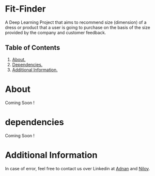 # Fit-Finder

A Deep Learning Project that aims to recommend size (dimension) of a dress or product that a user is going to purchase on the basis of the size provided by the company and customer feedback.


## Table of Contents
1. [ About. ](#about)
2. [ Dependencies. ](#dependencies)
3. [ Additional Information. ](#info)


<a name="about"></a>
# About
Coming Soon !

<a name="dependencies"></a>
# dependencies
Coming Soon !

<a name="info"></a>
# Additional Information
In case of error, feel free to contact us over Linkedin at [Adnan](https://www.linkedin.com/in/adnan-karol-aa1666179/) and [Niloy](https://www.linkedin.com/in/niloy-chakraborty/).
